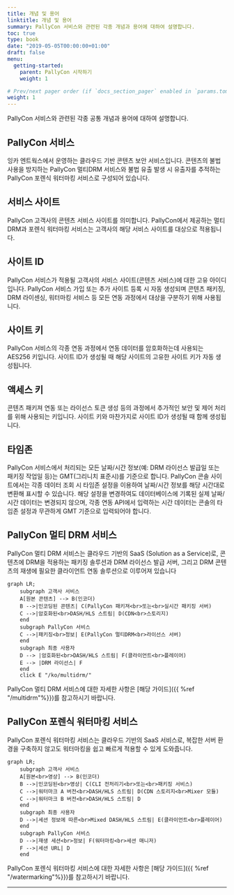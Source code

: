 ```yaml
---
title: 개념 및 용어
linktitle: 개념 및 용어
summary: PallyCon 서비스와 관련된 각종 개념과 용어에 대하여 설명합니다.
toc: true
type: book
date: "2019-05-05T00:00:00+01:00"
draft: false
menu:
  getting-started:
    parent: PallyCon 시작하기
    weight: 1

# Prev/next pager order (if `docs_section_pager` enabled in `params.toml`)
weight: 1
---
```


PallyCon 서비스와 관련된 각종 공통 개념과 용어에 대하여 설명합니다.

## PallyCon 서비스

잉카 엔트웍스에서 운영하는 클라우드 기반 콘텐츠 보안 서비스입니다. 콘텐츠의 불법 사용을 방지하는 PallyCon 멀티DRM 서비스와 불법 유출 발생 시 유출자를 추적하는 PallyCon 포렌식 워터마킹 서비스로 구성되어 있습니다.

## 서비스 사이트

PallyCon 고객사의 콘텐츠 서비스 사이트를 의미합니다. PallyCon에서 제공하는 멀티DRM과 포렌식 워터마킹 서비스는 고객사의 해당 서비스 사이트를 대상으로 적용됩니다.

## 사이트 ID

PallyCon 서비스가 적용될 고객사의 서비스 사이트(콘텐츠 서비스)에 대한 고유 아이디입니다. PallyCon 서비스 가입 또는 추가 사이트 등록 시 자동 생성되며 콘텐츠 패키징, DRM 라이센싱, 워터마킹 서비스 등 모든 연동 과정에서 대상을 구분하기 위해 사용됩니다.

## 사이트 키

PallyCon 서비스의 각종 연동 과정에서 연동 데이터를 암호화하는데 사용되는 AES256 키입니다. 사이트 ID가 생성될 때 해당 사이트의 고유한 사이트 키가 자동 생성됩니다.

## 액세스 키

콘텐츠 패키져 연동 또는 라이선스 토큰 생성 등의 과정에서 추가적인 보안 및 제어 처리를 위해 사용되는 키입니다. 사이트 키와 마찬가지로 사이트 ID가 생성될 때 함께 생성됩니다.

## 타임존

PallyCon 서비스에서 처리되는 모든 날짜/시간 정보(예: DRM 라이선스 발급일 또는 패키징 작업일 등)는 GMT(그리니치 표준시)를 기준으로 합니다. PallyCon 콘솔 사이트에서는 각종 데이터 조회 시 타임존 설정을 이용하여 날짜/시간 정보를 해당 시간대로 변환해 표시할 수 있습니다. 해당 설정을 변경하여도 데이터베이스에 기록된 실제 날짜/시간 데이터는 변경되지 않으며, 각종 연동 API에서 입력하는 시간 데이터는 콘솔의 타임존 설정과 무관하게 GMT 기준으로 입력되어야 합니다.

## PallyCon 멀티 DRM 서비스

PallyCon 멀티 DRM 서비스는 클라우드 기반의 SaaS (Solution as a Service)로, 콘텐츠에 DRM을 적용하는 패키징 솔루션과 DRM 라이선스 발급 서버, 그리고 DRM 콘텐츠의 재생에 필요한 클라이언트 연동 솔루션으로 이루어져 있습니다

```mermaid
graph LR;
    subgraph 고객사 서비스
    A[원본 콘텐츠] --> B(인코더)
    B -->|인코딩된 콘텐츠| C(PallyCon 패키져<br>또는<br>실시간 패키징 서버)
    C -->|암호화된<br>DASH/HLS 스트림| D(CDN<br>스토리지)
    end
    subgraph PallyCon 서비스
    C -->|패키징<br>정보| E(PallyCon 멀티DRM<br>라이선스 서버)
    end
    subgraph 최종 사용자
    D --> |암호화된<br>DASH/HLS 스트림| F(클라이언트<br>플레이어)
    E --> |DRM 라이선스| F
    end
    click E "/ko/multidrm/"
```

PallyCon 멀티 DRM 서비스에 대한 자세한 사항은 [해당 가이드]({{ %ref "/multidrm"%}})를 참고하시기 바랍니다.

## PallyCon 포렌식 워터마킹 서비스

PallyCon 포렌식 워터마킹 서비스는 클라우드 기반의 SaaS 서비스로, 복잡한 서버 환경을 구축하지 않고도 워터마킹을 쉽고 빠르게 적용할 수 있게 도와줍니다.

```mermaid
graph LR;
    subgraph 고객사 서비스
    A[원본<br>영상] --> B(인코더)
    B -->|인코딩된<br>영상| C(CLI 전처리기<br>또는<br>패키징 서비스)
    C -->|워터마크 A 버전<br>DASH/HLS 스트림| D(CDN 스토리지<br>Mixer 모듈)
    C -->|워터마크 B 버전<br>DASH/HLS 스트림| D
    end
    subgraph 최종 사용자
    D -->|세션 정보에 따른<br>Mixed DASH/HLS 스트림| E(클라이언트<br>플레이어)
    end
    subgraph PallyCon 서비스
    D -->|재생 세션<br>정보| F(워터마킹<br>세션 매니저)
    F -->|세션 URL| D
    end
```

PallyCon 포렌식 워터마킹 서비스에 대한 자세한 사항은 [해당 가이드]({{ %ref "/watermarking"%}})를 참고하시기 바랍니다.

***
